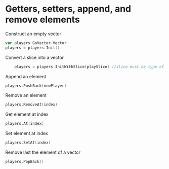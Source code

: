 <h1>Getters, setters, append, and remove elements</h1>
Construct an empty vector

```go
var players GoVector.Vector
players = players.Init()
```

Convert a slice into a vector
```go
    players = players.InitWithSlice(playSlice) //slice must be type of GoVector.T
```

Append an element 
```go
players.PushBack(newPlayer)
```

Remove an element
```go
players.RemoveAt(index)
```

Get element at index
```go
players.At(index)
```
Set element at index
```go
players.SetAt(index)
```

Remove last the element of a vector
```go
players.PopBack()
```